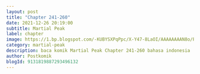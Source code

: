 ```yaml
---
layout: post 
title: "Chapter 241-260"
date: 2021-12-26 20:19:00
subtitle: Martial Peak
label: chapter
image: https://1.bp.blogspot.com/-KUBYSXPqPpc/X-Y47-8LaOI/AAAAAAAAN8o/PoISUbuP1Lc4qQ3ql9bTpdviOAEIz2omgCLcBGAsYHQ/s72-c/1.jpg
category: martial-peak
description: baca komik Martial Peak Chapter 241-260 bahasa indonesia 
author: Postkomik
blogId: 9131819887293496132
---
```

